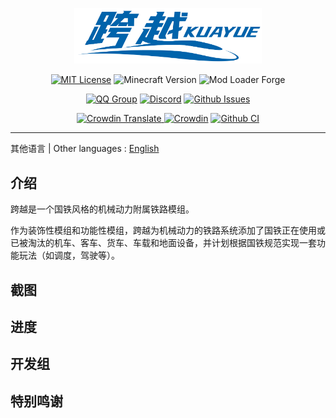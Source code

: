 <div style="text-align: center; padding-top:30px;padding-bottom: 0;" align="center">
<img alt="logo.png" src="assets/logo.png" style="width: 300px"/>
</div>

<div style="text-align: center;"  align="center">

[![MIT License](https://img.shields.io/badge/License-MIT-blue)](./LICENSE)
![Minecraft Version](https://img.shields.io/badge/Minecraft%20版本-1.19.2%7C1.20.1-success)
![Mod Loader Forge](https://img.shields.io/badge/Loader-Forge-red)
<!---
WIP, When the mod is released, please uncomment the following lines
![Modrinth Downloads](https://img.shields.io/modrinth/dt/[Modrinth MODID]?logo=modrinth&label=Modrinth%20%E4%B8%8B%E8%BD%BD%E9%87%8F)
![CurseForge Downloads](https://img.shields.io/curseforge/dt/[CurseForge MODID]?logo=curseforge&label=CurseForge%20%E4%B8%8B%E8%BD%BD%E9%87%8F&color=orange)
-->
[![QQ Group](https://img.shields.io/badge/%E4%BA%A4%E6%B5%81%E7%BE%A4-QQ-blue?logo=qq)](https://jq.qq.com/?_wv=1027&k=CYUl0h1L)
[![Discord](https://img.shields.io/badge/%E4%BA%A4%E6%B5%81%E7%A4%BE%E5%8C%BA-Discord-blue?logo=discord&color=darkblue)](https://discord.gg/dBvjerpsSy)
[![Github Issues](https://img.shields.io/github/issues/KuaYueTeam/NeoKuaYue?label=Issues)](https://github.com/KuaYueTeam/NeoKuayue/issues)

[![Crowdin Translate](https://img.shields.io/badge/Crowdin-%E6%8F%90%E4%BA%A4%E7%BF%BB%E8%AF%91-blue?logo=crowdin)
![Crowdin](https://badges.crowdin.net/kuayue/localized.svg)](https://crowdin.com/project/kuayue)
[![Github CI](https://img.shields.io/github/actions/workflow/status/KuaYueTeam/NeoKuaYue/gradle.yml?label=Github%20Action&logo=githubactions)](https://github.com/KuaYueTeam/NeoKuayue/actions)
<hr/>

</div>

其他语言 | Other languages : <a href="README.en.md">English</a>

## 介绍

跨越是一个国铁风格的机械动力附属铁路模组。

作为装饰性模组和功能性模组，跨越为机械动力的铁路系统添加了国铁正在使用或已被淘汰的机车、客车、货车、车载和地面设备，并计划根据国铁规范实现一套功能玩法（如调度，驾驶等）。

## 截图

## 进度

## 开发组

## 特别鸣谢
